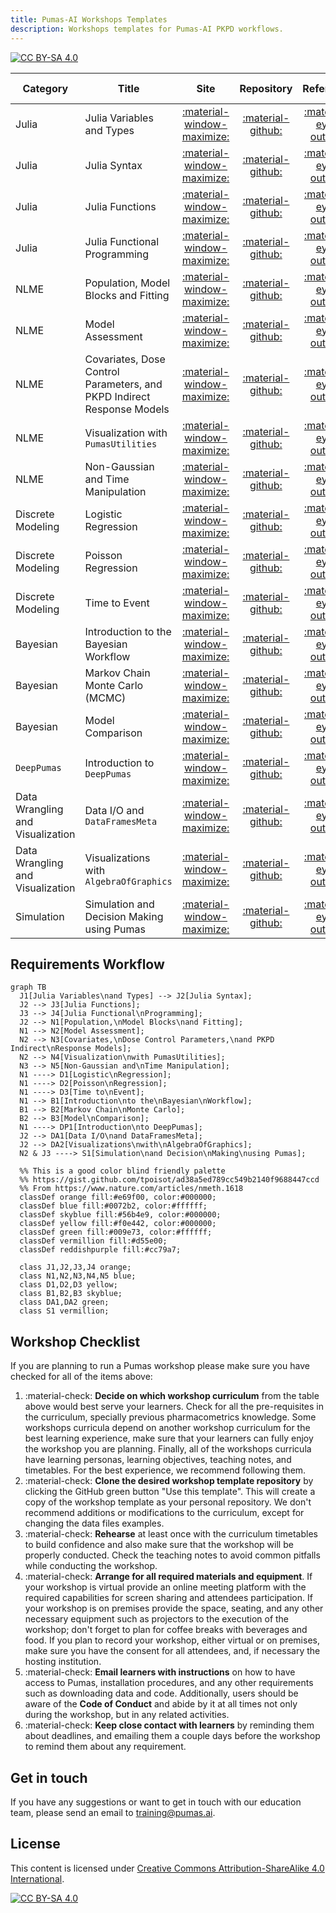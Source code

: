 ```yaml
---
title: Pumas-AI Workshops Templates
description: Workshops templates for Pumas-AI PKPD workflows.
---
```


[![CC BY-SA 4.0](https://img.shields.io/badge/License-CC%20BY--SA%204.0-lightgrey.svg)](http://creativecommons.org/licenses/by-sa/4.0/)

| Category                         | Title                                                                  |                   Site                    |            Repository            |               Reference               |           Instructor Notes            |
| -------------------------------- | ---------------------------------------------------------------------- | :---------------------------------------: | :------------------------------: | :-----------------------------------: | :-----------------------------------: |
| Julia                            | Julia Variables and Types                                              | [:material-window-maximize:](https://pumasai-labs.github.io/Julia-Workshop/) | [:material-github:](https://github.com/PumasAI-Labs/Julia-Workshop) | [:material-eye-outline:](https://pumasai-labs.github.io/Julia-Workshop/reference/) | [:material-plus-circle:](https://pumasai-labs.github.io/Julia-Workshop/instructors/) |
| Julia                            | Julia Syntax                                                           | [:material-window-maximize:](https://pumasai-labs.github.io/Julia-Workshop/) | [:material-github:](https://github.com/PumasAI-Labs/Julia-Workshop) | [:material-eye-outline:](https://pumasai-labs.github.io/Julia-Workshop/reference/) | [:material-plus-circle:](https://pumasai-labs.github.io/Julia-Workshop/instructors/) |
| Julia                            | Julia Functions                                                        | [:material-window-maximize:](https://pumasai-labs.github.io/Julia-Workshop/) | [:material-github:](https://github.com/PumasAI-Labs/Julia-Workshop) | [:material-eye-outline:](https://pumasai-labs.github.io/Julia-Workshop/reference/) | [:material-plus-circle:](https://pumasai-labs.github.io/Julia-Workshop/instructors/) |
| Julia                            | Julia Functional Programming                                           | [:material-window-maximize:](https://pumasai-labs.github.io/Julia-Workshop/) | [:material-github:](https://github.com/PumasAI-Labs/Julia-Workshop) | [:material-eye-outline:](https://pumasai-labs.github.io/Julia-Workshop/reference/) | [:material-plus-circle:](https://pumasai-labs.github.io/Julia-Workshop/instructors/) |
| NLME                             | Population, Model Blocks and Fitting                                   | [:material-window-maximize:](https://pumasai-labs.github.io/NLME-Model/) | [:material-github:](https://github.com/PumasAI-Labs/NLME-Model) | [:material-eye-outline:](https://pumasai-labs.github.io/NLME-Model/reference/) | [:material-plus-circle:](https://pumasai-labs.github.io/NLME-Model/instructors/) |
| NLME                             | Model Assessment                                                       | [:material-window-maximize:](https://pumasai-labs.github.io/NLME-Assessment/) | [:material-github:](https://github.com/PumasAI-Labs/NLME-Assessment) | [:material-eye-outline:](https://pumasai-labs.github.io/NLME-Assessment/reference/) | [:material-plus-circle:](https://pumasai-labs.github.io/NLME-Assessment/instructors/) |
| NLME                             | Covariates, Dose Control Parameters, and PKPD Indirect Response Models | [:material-window-maximize:](PLACEHOLDER) | [:material-github:](PLACEHOLDER) | [:material-eye-outline:](PLACEHOLDER) | [:material-plus-circle:](PLACEHOLDER) |
| NLME                             | Visualization with `PumasUtilities`                                    | [:material-window-maximize:](PLACEHOLDER) | [:material-github:](PLACEHOLDER) | [:material-eye-outline:](PLACEHOLDER) | [:material-plus-circle:](PLACEHOLDER) |
| NLME                             | Non-Gaussian and Time Manipulation                                     | [:material-window-maximize:](PLACEHOLDER) | [:material-github:](PLACEHOLDER) | [:material-eye-outline:](PLACEHOLDER) | [:material-plus-circle:](PLACEHOLDER) |
| Discrete Modeling                | Logistic Regression                                                    | [:material-window-maximize:](PLACEHOLDER) | [:material-github:](PLACEHOLDER) | [:material-eye-outline:](PLACEHOLDER) | [:material-plus-circle:](PLACEHOLDER) |
| Discrete Modeling                | Poisson Regression                                                     | [:material-window-maximize:](PLACEHOLDER) | [:material-github:](PLACEHOLDER) | [:material-eye-outline:](PLACEHOLDER) | [:material-plus-circle:](PLACEHOLDER) |
| Discrete Modeling                | Time to Event                                                          | [:material-window-maximize:](PLACEHOLDER) | [:material-github:](PLACEHOLDER) | [:material-eye-outline:](PLACEHOLDER) | [:material-plus-circle:](PLACEHOLDER) |
| Bayesian                         | Introduction to the Bayesian Workflow                                  | [:material-window-maximize:](PLACEHOLDER) | [:material-github:](PLACEHOLDER) | [:material-eye-outline:](PLACEHOLDER) | [:material-plus-circle:](PLACEHOLDER) |
| Bayesian                         | Markov Chain Monte Carlo (MCMC)                                        | [:material-window-maximize:](PLACEHOLDER) | [:material-github:](PLACEHOLDER) | [:material-eye-outline:](PLACEHOLDER) | [:material-plus-circle:](PLACEHOLDER) |
| Bayesian                         | Model Comparison                                                       | [:material-window-maximize:](PLACEHOLDER) | [:material-github:](PLACEHOLDER) | [:material-eye-outline:](PLACEHOLDER) | [:material-plus-circle:](PLACEHOLDER) |
| `DeepPumas`                      | Introduction to `DeepPumas`                                            | [:material-window-maximize:](PLACEHOLDER) | [:material-github:](PLACEHOLDER) | [:material-eye-outline:](PLACEHOLDER) | [:material-plus-circle:](PLACEHOLDER) |
| Data Wrangling and Visualization | Data I/O and `DataFramesMeta`                                          | [:material-window-maximize:](PLACEHOLDER) | [:material-github:](PLACEHOLDER) | [:material-eye-outline:](PLACEHOLDER) | [:material-plus-circle:](PLACEHOLDER) |
| Data Wrangling and Visualization | Visualizations with `AlgebraOfGraphics`                                | [:material-window-maximize:](PLACEHOLDER) | [:material-github:](PLACEHOLDER) | [:material-eye-outline:](PLACEHOLDER) | [:material-plus-circle:](PLACEHOLDER) |
| Simulation                       | Simulation and Decision Making using Pumas                              | [:material-window-maximize:](PLACEHOLDER) | [:material-github:](PLACEHOLDER) | [:material-eye-outline:](PLACEHOLDER) | [:material-plus-circle:](PLACEHOLDER) |

## Requirements Workflow

```mermaid
graph TB
  J1[Julia Variables\nand Types] --> J2[Julia Syntax];
  J2 --> J3[Julia Functions];
  J3 --> J4[Julia Functional\nProgramming];
  J2 --> N1[Population,\nModel Blocks\nand Fitting];
  N1 --> N2[Model Assessment];
  N2 --> N3[Covariates,\nDose Control Parameters,\nand PKPD Indirect\nResponse Models];
  N2 --> N4[Visualization\nwith PumasUtilities];
  N3 --> N5[Non-Gaussian and\nTime Manipulation];
  N1 ----> D1[Logistic\nRegression];
  N1 ----> D2[Poisson\nRegression];
  N1 ----> D3[Time to\nEvent];
  N1 --> B1[Introduction\nto the\nBayesian\nWorkflow];
  B1 --> B2[Markov Chain\nMonte Carlo];
  B2 --> B3[Model\nComparison];
  N1 ----> DP1[Introduction\nto DeepPumas];
  J2 --> DA1[Data I/O\nand DataFramesMeta];
  J2 --> DA2[Visualizations\nwith\nAlgebraOfGraphics];
  N2 & J3 ----> S1[Simulation\nand Decision\nMaking\nusing Pumas];

  %% This is a good color blind friendly palette
  %% https://gist.github.com/tpoisot/ad38a5ed789cc549b2140f9688447ccd
  %% From https://www.nature.com/articles/nmeth.1618
  classDef orange fill:#e69f00, color:#000000;
  classDef blue fill:#0072b2, color:#ffffff;
  classDef skyblue fill:#56b4e9, color:#000000;
  classDef yellow fill:#f0e442, color:#000000;
  classDef green fill:#009e73, color:#ffffff;
  classDef vermillion fill:#d55e00;
  classDef reddishpurple fill:#cc79a7;

  class J1,J2,J3,J4 orange;
  class N1,N2,N3,N4,N5 blue;
  class D1,D2,D3 yellow;
  class B1,B2,B3 skyblue;
  class DA1,DA2 green;
  class S1 vermillion;
```

## Workshop Checklist

If you are planning to run a Pumas workshop please make sure you have checked
for all of the items above:

1. :material-check: **Decide on which workshop curriculum** from the table above
   would best serve your learners.
   Check for all the pre-requisites in the curriculum,
   specially previous pharmacometrics knowledge.
   Some workshops curricula depend on another workshop curriculum
   for the best learning experience,
   make sure that your learners can fully enjoy the workshop you are planning.
   Finally, all of the workshops curricula have learning personas,
   learning objectives, teaching notes, and timetables.
   For the best experience, we recommend following them.
1. :material-check: **Clone the desired workshop template repository** by clicking the
   GitHub green button "Use this template".
   This will create a copy of the workshop template as your personal repository.
   We don't recommend additions or modifications to the curriculum,
   except for changing the data files examples.
1. :material-check: **Rehearse** at least once with the curriculum timetables to build confidence
   and also make sure that the workshop will be properly conducted.
   Check the teaching notes to avoid common pitfalls
   while conducting the workshop.
1. :material-check: **Arrange for all required materials and equipment**.
   If your workshop is virtual provide an online meeting platform
   with the required capabilities for screen sharing and
   attendees participation.
   If your workshop is on premises provide the space, seating,
   and any other necessary equipment such as projectors
   to the execution of the workshop;
   don't forget to plan for coffee breaks with beverages and food.
   If you plan to record your workshop, either virtual or on premises,
   make sure you have the consent for all attendees, and,
   if necessary the hosting institution.
1. :material-check: **Email learners with instructions** on how to have access to Pumas,
   installation procedures, and any other requirements such as
   downloading data and code.
   Additionally, users should be aware of the **Code of Conduct**
   and abide by it at all times not only during the workshop,
   but in any related activities.
1. :material-check: **Keep close contact with learners** by reminding them about deadlines,
   and emailing them a couple days before the workshop to remind them
   about any requirement.

## Get in touch

If you have any suggestions or want to get in touch with our education team,
please send an email to <training@pumas.ai>.

## License

This content is licensed under [Creative Commons Attribution-ShareAlike 4.0 International](http://creativecommons.org/licenses/by-sa/4.0/).

[![CC BY-SA 4.0](https://licensebuttons.net/l/by-sa/4.0/88x31.png)](http://creativecommons.org/licenses/by-sa/4.0/)
